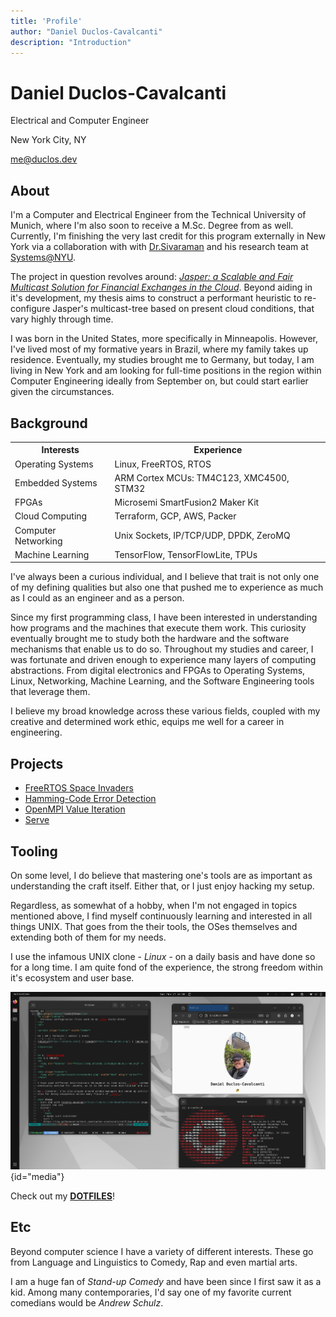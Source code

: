 ```yaml
---
title: 'Profile'
author: "Daniel Duclos-Cavalcanti"
description: "Introduction"
---
```


<div id="sub-header">
<h1>Daniel Duclos-Cavalcanti</h1>
<p>Electrical and Computer Engineer</p>
<p>New York City, NY</p>
<p><a href="mailto:me@duclos.dev">me@duclos.dev</a></p>
</div>

## About

I'm a Computer and Electrical Engineer from the Technical University of Munich, where I'm also soon to receive a M.Sc. Degree from as well. Currently, I'm finishing the very last credit for this program externally in New York via a collaboration with with [Dr.Sivaraman](https://anirudhsk.github.io/) and his research team at [Systems@NYU](https://news.cs.nyu.edu/).

The project in question revolves around: _[Jasper: a Scalable and Fair Multicast Solution for Financial Exchanges in the Cloud](https://arxiv.org/abs/2402.09527)_. Beyond aiding in it's development, my thesis aims to construct a performant heuristic to re-configure Jasper's multicast-tree based on present cloud conditions, that vary highly through time.

I was born in the United States, more specifically in Minneapolis. However, I've lived most of my formative years in Brazil, where my family takes up residence. Eventually, my studies brought me to Germany, but today, I am living in New York and am looking for full-time positions in the region within Computer Engineering ideally from September on, but could start earlier given the circumstances.

## Background

<div id="experience_table">
<table>
    <tr>
        <th>Interests</th>
        <th>Experience</th>
    </tr>
    <tr>
        <td>Operating Systems</td>
        <td>Linux, FreeRTOS, RTOS</td>
    </tr>
    <tr>
    <td>Embedded Systems</td>
    <td>ARM Cortex MCUs: TM4C123, XMC4500, STM32 </td>
    </tr>
    <tr>
    <td>FPGAs</td>
    <td>Microsemi SmartFusion2 Maker Kit</td>
    </tr>
    <tr>
    <td>Cloud Computing</td>
    <td>
        Terraform, GCP, AWS, Packer
    </td>
    </tr>
    <tr>
    <td>Computer Networking</td>
    <td>
        Unix Sockets, IP/TCP/UDP, DPDK, ZeroMQ
    </td>
    </tr>
    <tr>
    <td>Machine Learning</td>
    <td>
        TensorFlow, TensorFlowLite, TPUs
    </td>
    </tr>
</table>
</div>

I've always been a curious individual, and I believe that trait is not only one of my defining qualities but also one that pushed me to experience as much as I could as an engineer and as a person. 

Since my first programming class, I have been interested in understanding how programs and the machines that execute them work. This curiosity eventually brought me to study both the hardware and the software mechanisms that enable us to do so. Throughout my studies and career, I was fortunate and driven enough to experience many layers of computing abstractions. From digital electronics and FPGAs to Operating Systems, Linux, Networking, Machine Learning, and the Software Engineering tools that leverage them.

I believe my broad knowledge across these various fields, coupled with my creative and determined work ethic, equips me well for a career in engineering.

## Projects

<div id="projects">

- [FreeRTOS Space Invaders](https://github.com/duclos-cavalcanti/FreeRTOS-SpaceInvaders)
- [Hamming-Code Error Detection](https://github.com/duclos-cavalcanti/microsemi-error-detection)
- [OpenMPI Value Iteration](https://github.com/duclos-cavalcanti/Open-MPI-ValueIteration)
- [Serve](https://github.com/duclos-cavalcanti/serve)

</div>

## Tooling

On some level, I do believe that mastering one's tools are as important as understanding 
the craft itself. Either that, or I just enjoy hacking my setup.

Regardless, as somewhat of a hobby, when I'm not engaged in topics mentioned above, I find myself continuously learning and interested in all things UNIX. That goes from the their tools, the OSes themselves and 
extending both of them for my needs. 

I use the infamous UNIX clone - _Linux_ - on a daily basis and have done so for a long time. I am quite fond of the experience, the strong freedom within it's ecosystem and user base.

![](/assets/images/screen.png){id="media"}

Check out my [__DOTFILES__](https://www.github.com/duclos-cavalcanti/dotfiles)!

## Etc

Beyond computer science I have a variety of different interests. These go from Language and Linguistics to Comedy, Rap and even martial arts.

I am a huge fan of *Stand-up Comedy* and have been since I first saw it as a kid. Among many contemporaries, I'd say one of my favorite current comedians would be *Andrew Schulz*.
